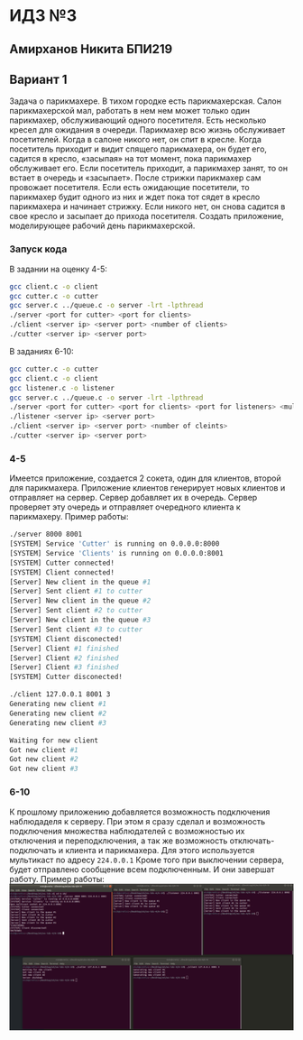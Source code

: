 # ИДЗ №3
## Амирханов Никита БПИ219
## Вариант 1
Задача о парикмахере. В тихом городке есть парикмахерская. Салон парикмахерской мал, работать в нем нем может только один парикмахер, обслуживающий одного посетителя. Есть несколько кресел для ожидания в очереди. Парикмахер всю жизнь обслуживает посетителей. Когда в салоне никого нет, он спит в кресле. Когда посетитель приходит и видит спящего парикмахера, он будет его, садится в кресло, «засыпая» на тот момент, пока парикмахер обслуживает его. Если посетитель приходит, а парикмахер занят, то он встает в очередь и «засыпает». После стрижки парикмахер сам провожает посетителя. Если есть ожидающие посетители, то парикмахер будит одного из них и ждет пока тот сядет в кресло парикмахера и начинает стрижку. Если никого нет, он снова садится в свое кресло и засыпает до прихода посетителя. Создать приложение, моделирующее рабочий день парикмахерской.

### Запуск кода
В задании на оценку 4-5:
```sh
gcc client.c -o client
gcc cutter.c -o cutter
gcc server.c ../queue.c -o server -lrt -lpthread
./server <port for cutter> <port for clients>
./client <server ip> <server port> <number of clients>
./cutter <server ip> <server port>
```
В заданиях 6-10:
```sh
gcc cutter.c -o cutter
gcc client.c -o client
gcc listener.c -o listener
gcc server.c ../queue.c -o server -lrt -lpthread
./server <port for cutter> <port for clients> <port for listeners> <multicast addr> <multicast port>
./listener <server ip> <server port>
./client <server ip> <server port> <number of cleints>
./cutter <server ip> <server port>
```


### 4-5
Имеется приложение, создается 2 сокета, один для клиентов, второй для парикмахера. Приложение клиентов генерирует новых клиентов и отправляет на сервер. Сервер добавляет их в очередь. Сервер проверяет эту очередь и отправляет очередного клиента к парикмахеру.
Пример работы:
```sh
./server 8000 8001
[SYSTEM] Service 'Cutter' is running on 0.0.0.0:8000
[SYSTEM] Service 'Clients' is running on 0.0.0.0:8001
[SYSTEM] Cutter connected!
[SYSTEM] Client connected!
[Server] New client in the queue #1
[Server] Sent client #1 to cutter
[Server] New client in the queue #2
[Server] Sent client #2 to cutter
[Server] New client in the queue #3
[Server] Sent client #3 to cutter
[SYSTEM] Client disconected!
[Server] Client #1 finished
[Server] Client #2 finished
[Server] Client #3 finished
[SYSTEM] Cutter disconected!

```
```sh
./client 127.0.0.1 8001 3
Generating new client #1
Generating new client #2
Generating new client #3

```
```sh
Waiting for new client
Got new client #1
Got new client #2
Got new client #3

```
### 6-10
К прошлому приложению добавляется возможность подключения наблюдаделя к серверу. При этом я сразу сделал и возможность подключения множества наблюдателей с возможностью их отключения и переподключения, а так же возможность отключать-подключать и клиента и парикмахера. Для этого используется мультикаст по адресу `224.0.0.1` Кроме того при выключении сервера, будет отправлено сообщение всем подключенным. И они завершат работу. 
Пример работы:
![example](./example.png)
